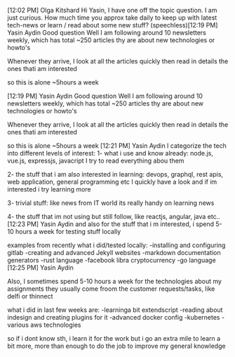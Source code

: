 [12:02 PM] Olga Kitshard
    Hi Yasin, 
I have one off the topic question. I am just curious. How much time you approx take daily to keep up with latest tech-news or learn / read about some new stuff? (speechless)
​[12:19 PM] Yasin Aydin
    Good question
Well I am following around 10 newsletters weekly, which has total ~250 articles
thy are about new technologies or howto's

Whenever they arrive, I look at all the articles quickly
then read in details the ones thati am interested

so this is alone ~5hours a week


[12:19 PM] Yasin Aydin
    Good question
Well I am following around 10 newsletters weekly, which has total ~250 articles
thy are about new technologies or howto's

Whenever they arrive, I look at all the articles quickly
then read in details the ones thati am interested

so this is alone ~5hours a week
​[12:21 PM] Yasin Aydin
    I categorize the tech into different levels of interest:
1- what i use and know already: node.js, vue.js, expressjs, javacript
I try to read everything abou them

2- the stuff that i am also interested in learning: devops, graphql, rest apis, web application, general programming etc
I quickly have a look and if im interested i try learning more

3- trivial stuff: like news from IT world
its really handy on learning news

4- the stuff that im not using but still follow, like
reactjs, angular, java etc..
​[12:23 PM] Yasin Aydin
    and also for the stuff that i m interested, i spend 5-10 hours a week for testing stuff locally

examples from recently what i did/tested locally:
-installing and configuring gitlab
-creating and advanced Jekyll websites
-markdown documentation generators 
-rust language
-facebook libra cryptocurrency
-go language
​[12:25 PM] Yasin Aydin
    
Also, I sometimes  spend 5-10 hours a week for the technologies about my assignments
they usually come froom the customer requests/tasks, like delfi or thinnect

what i did in last few weeks are:
-learninga bit extendscript
-reading about indesign and creating plugins for it
-advanced docker config
-kubernetes
-various aws technologies

so if i dont know sth, i learn it for the work
but i go an extra mile to learn a bit more, more than enough to do the job
to improve my general knowledge
